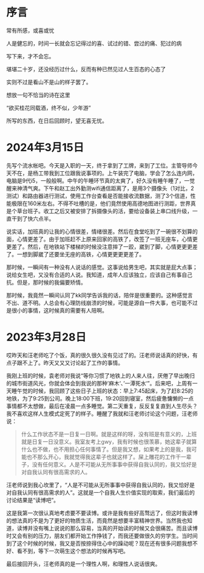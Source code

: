 # 序言

常有所感，或喜或忧

人是健忘的，时间一长就会忘记得过的喜、试过的错、尝过的痛、犯过的病

写下来，才不会忘。

堪堪二十岁，还没经历过什么，反而有种已然见过人生百态的心态了

实则不过是看山不是山的样子罢了。

想放一句不恰当的诗在这里

“欲买桂花同载酒，终不似，少年游”

所写的东西，在日后回顾时，望无喜无忧。

# 2024年3月15日

先写个流水帐吧。今天是入职的一天，终于拿到了工牌，来到了工位。主管导师今天不在，是杨工带我到工位跟我说事项的。上午装完了电脑，学会了怎么连内网，电脑是9代i5，一般般啊。中午的午睡环节真的太爽了，好久没有睡午睡了，一觉醒来神清气爽。下午和赵工出外勤测wifi通信距离了，是用3个摄像头（1对比，2测试）和路由器进行测试，使用工作台查看是否能接收流数据，测了3个信道，性能极限在160米左右。不得不吐槽的是，他们竟然使用高德地图进行测距，世界真是个草台班子。收工之后又被安排了拆摄像头的活，要给设备装上串口线升级，一直干到了快六点半。

说实话，加班真的让我的心情很差，情绪很差。然后在食堂吃到了一碗很不划算的面，心情更差了。由于加班赶不上原来回家的高铁了，改签了一班无座车，心情更更差了。然后，在地铁站下楼梯的时候没注意摔了一跤，崴到了脚，心情更更更差了。一想到脚崴了还要坐无座的高铁，心情更更更更差了。

那时候，一瞬间有一种没有人说话的感觉。这事说给男生吧，其实就是屁大点事；说给女生吧，又没有合适的人说。我知道，成年人应该独立，应该自己有事自己抗。但是，那时候的我偏要矫情。

那时候，我竟然一瞬间认同了kk同学告诉我的话，陪伴是很重要的。这种感觉言不出、道不明。人总会有心理防线崩溃的时候，可能是源自一件大事，也可能不过是很小的事情，这时候真的需要有人陪啊。

# 2023年3月28日

哎昨天和汪老师吃了个饭，真的很久很久没有见过了的。汪老师说话真的好快，有点子跟不上了。昨天又又又讨论起了工作的事情。

我刚上班的时候，袁老师对我说“等你习惯了地铁上的人来人往，厌倦了早出晚归的城市街道风光，你就会体会到我说的那种’麻木‘、’一潭死水‘”。后来吧，上周有一天睡午觉的时候，我回顾了这些日子上班的状态：早上7:45起床，为了赶8:25的地铁，为了9:25到公司。晚上18:00下班，19:20回到寝室，然后疲惫慵懒的一点事情都不太想做，最后在凌晨一点多睡觉。第二天重复，反反复复直到人生尽头？我不喜欢这样人生模式定死了的样子。睡醒了我就和汪老师讨论这个问题，汪老师说：

> 什么工作状态不是一日复一日啊。就是这样的呀，没有班是有意义的，上班就是日复一日没意义。我室友考上gwy，我有时候也很羡慕，她这辈子就算什么也不做，也不用担心任何事情了。但是我又想，如果考上的是我，我可能也不那么开心，我就觉得我这辈子也就这样了。屎上雕花的工作干一辈子，没有任何意义。人是不可能从无所事事中获得自我认同的，我又恰好是对自我认同有很高需求的人。

汪老师说到我心坎里了，“人是不可能从无所事事中获得自我认同的，我又恰好是对自我认同有很高需求的人”。这就是一个自我人生价值实现的取索，我们最后的讨论结果是“读博吧”。

这是我第一次很认真地考虑要不要读博。或许是我有些好高骛远了，但这时我读博的想法真的不是为了更好的物质生活，而竟然是想要丰富精神世界。当然我也知道，读博并没有嘴上说说的那么容易，当真的开始读的时候又会很痛苦。而且读博时又会有别的压力，朋友们都开始工作挣钱了，而我还要做很久的穷学生。当时间到了这个时候的时候，我又是否按捺得住心中的躁动呢？现在还有很多问题我想不好、看不到，等下一次萌生这个想法的时候再写吧。

最后接回开头，汪老师真的是一个理性人啊，和理性人说话很爽。



